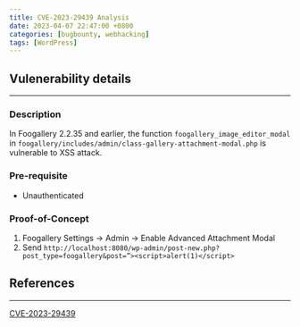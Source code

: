 ```yaml
---
title: CVE-2023-29439 Analysis
date: 2023-04-07 22:47:00 +0800
categories: [bugbounty, webhacking]
tags: [WordPress]
---
```


## Vulenerability details
---

### Description
In Foogallery 2.2.35 and earlier, the function `foogallery_image_editor_modal` in `foogallery/includes/admin/class-gallery-attachment-modal.php` is vulnerable to XSS attack.

### Pre-requisite
- Unauthenticated

### Proof-of-Concept
1. Foogallery Settings → Admin → Enable Advanced Attachment Modal 
2. Send `http://localhost:8080/wp-admin/post-new.php?post_type=foogallery&post=”><script>alert(1)</script>`

## References
---

[CVE-2023-29439](https://cve.mitre.org/cgi-bin/cvename.cgi?name=CVE-2023-29439)
